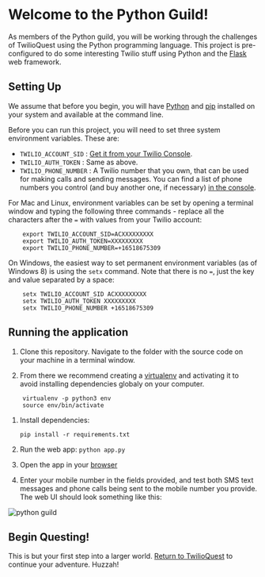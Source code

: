 # Welcome to the Python Guild!

As members of the Python guild, you will be working through the challenges of TwilioQuest using the Python programming language.  This project is pre-configured to do some interesting Twilio stuff using Python and the [Flask](http://flask.pocoo.org/) web framework.

## Setting Up

We assume that before you begin, you will have [Python](http://www.python.org/) and [pip](http://www.pip-installer.org/en/latest/) installed on your system and available at the command line.

Before you can run this project, you will need to set three system environment variables.  These are:

* `TWILIO_ACCOUNT_SID` : [Get it from your Twilio Console](https://www.twilio.com/console).
* `TWILIO_AUTH_TOKEN` : Same as above.
* `TWILIO_PHONE_NUMBER` : A Twilio number that you own, that can be used for making calls and sending messages.  You can find a list of phone numbers you control (and buy another one, if necessary) [in the console](https://www.twilio.com/console/phone-numbers/incoming).

For Mac and Linux, environment variables can be set by opening a terminal window and typing the following three commands - replace all the characters after the `=` with values from your Twilio account:
```
    export TWILIO_ACCOUNT_SID=ACXXXXXXXXX
    export TWILIO_AUTH_TOKEN=XXXXXXXXX
    export TWILIO_PHONE_NUMBER=+16518675309
```
On Windows, the easiest way to set permanent environment variables (as of Windows 8) is using the `setx` command.  Note that there is no `=`, just the key and value separated by a space:
```
    setx TWILIO_ACCOUNT_SID ACXXXXXXXXX
    setx TWILIO_AUTH_TOKEN XXXXXXXXX
    setx TWILIO_PHONE_NUMBER +16518675309
```
## Running the application

1. Clone this repository. Navigate to the folder with the source code on your machine in a terminal window.

1. From there we recommend creating a [virtualenv](https://docs.python.org/3/library/venv.html) and activating it to avoid installing dependencies globaly on your computer.
```
    virtualenv -p python3 env
    source env/bin/activate
```

1. Install dependencies:

    `pip install -r requirements.txt`

1. Run the web app:
    `python app.py`

1. Open the app in your [browser](http://localhost:5000/) 

1. Enter your mobile number in the fields provided, and test both SMS text messages and phone calls being sent to the mobile number you provide.  The web UI should look something like this:

![python guild](https://raw.githubusercontent.com/twilio/starter-python/master/static/python_shield256.png)

## Begin Questing!
This is but your first step into a larger world.  [Return to TwilioQuest](http://quest.twilio.com) to continue your adventure.  Huzzah!
